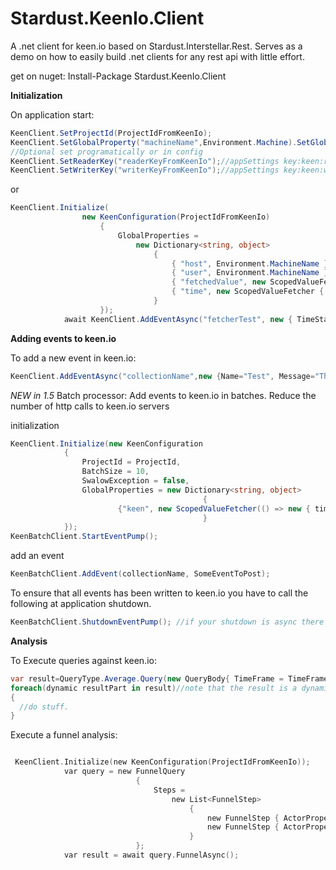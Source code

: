 # Stardust.KeenIo.Client
A .net client for keen.io based on Stardust.Interstellar.Rest. Serves as a demo on how to easily build .net clients for any rest api with little effort.

get on nuget: Install-Package Stardust.KeenIo.Client

**Initialization**

On application start:
```CS
KeenClient.SetProjectId(ProjectIdFromKeenIo);
KeenClient.SetGlobalProperty("machineName",Environment.Machine).SetGlobalProperty("userName",Environment.UserName);
//Optional set programatically or in config
KeenClient.SetReaderKey("readerKeyFromKeenIo");//appSettings key:keen:readerKey
KeenClient.SetWriterKey("writerKeyFromKeenIo");//appSettings key:keen:writerKey
```
or
```CS
KeenClient.Initialize(
                new KeenConfiguration(ProjectIdFromKeenIo)
                    {
                        GlobalProperties =
                            new Dictionary<string, object>
                                {
                                    { "host", Environment.MachineName },
                                    { "user", Environment.MachineName },
                                    { "fetchedValue", new ScopedValueFetcher { FetchAction = () => Environment.OSVersion } }, 
                                    { "time", new ScopedValueFetcher { FetchAction = () => DateTime.UtcNow.Ticks } }
                                }
                    });
            await KeenClient.AddEventAsync("fetcherTest", new { TimeStamp = DateTime.UtcNow, Name = "UnitTest" });
```
**Adding events to keen.io**

To add a new event in keen.io:
```CS
KeenClient.AddEventAsync("collectionName",new {Name="Test", Message="This is a test message"});//note that its not awaited. this acts as a fire and forget type non blocking call to keen.io
```
*NEW in 1.5*
Batch processor: Add events to keen.io in batches. Reduce the number of http calls to keen.io servers

initialization
```CS
KeenClient.Initialize(new KeenConfiguration
            {
                ProjectId = ProjectId,
                BatchSize = 10,
                SwalowException = false,
                GlobalProperties = new Dictionary<string, object>
                                           {
                        {"keen", new ScopedValueFetcher(() => new { timestamp=DateTime.UtcNow, created=DateTime.UtcNow}) }//create the event in keen with timestamp = time of creation
                                           }
            });
KeenBatchClient.StartEventPump();
```

add an event
```CS
KeenBatchClient.AddEvent(collectionName, SomeEventToPost);
```
To ensure that all events has been written to keen.io you have to call the following at application shutdown.
```CS
KeenBatchClient.ShutdownEventPump(); //if your shutdown is async there is also an async version of this method.
```

**Analysis**

To Execute queries against keen.io:

```CS
var result=QueryType.Average.Query(new QueryBody{ TimeFrame = TimeFrame.ThisWeek, Timezone = Timezone.EuropeStockholm, EventCollection = "collection2" ,GroupBy = "Name2" ,TargetProperty="TimeStamp2"}});
foreach(dynamic resultPart in result)//note that the result is a dynamic, you need to poke at it to find the data structure
{
  //do stuff.
}
```

Execute a funnel analysis:
```C

 KeenClient.Initialize(new KeenConfiguration(ProjectIdFromKeenIo));
            var query = new FunnelQuery
                            {
                                Steps =
                                    new List<FunnelStep>
                                        {
                                            new FunnelStep { ActorProperty = "Name", EventCollection = "collection1", TimeFrame = TimeFrame.ThisWeek},
                                            new FunnelStep { ActorProperty = "Name2", EventCollection = "collection2", TimeFrame = TimeFrame.ThisWeek }
                                        }
                            };
            var result = await query.FunnelAsync();
```


